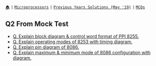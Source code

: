 [`🏠`](/) `|` [`Microprocessors`](/mp/) `|` [`Previous Years Solutions (May '19)`](/mp/previous-years/may-19/) `|` [`MCQs`](/mp/mcqs/)

## Q2 From Mock Test

* [Q. Explain block diagram & control word format of PPI 8255.](/mp/mock/q2/explain-block-diagram-control-word-format-8255)
* [Q. Explain operating modes of 8253 with timing diagram.](/mp/mock/q2/explain-operating-modes-of-8253)
* [Q. Explain pin diagram of 8086.](/mp/mock/q2/explain-pin-diagram-of-8086)
* [Q. Explain maximum & minimum mode of 8086 configuration with diagram.](/mp/mock/q2/max-and-min-mode-8086)
